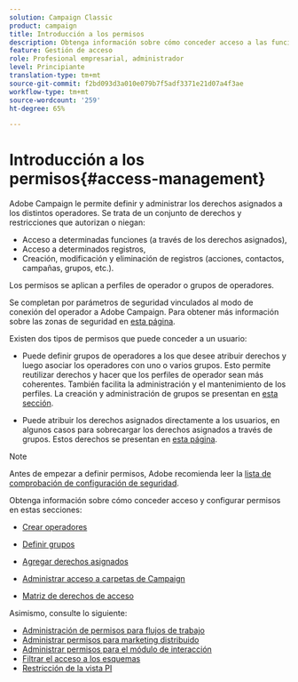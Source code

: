 ```yaml
---
solution: Campaign Classic
product: campaign
title: Introducción a los permisos
description: Obtenga información sobre cómo conceder acceso a las funciones de Campaign
feature: Gestión de acceso
role: Profesional empresarial, administrador
level: Principiante
translation-type: tm+mt
source-git-commit: f2bd093d3a010e079b7f5adf3371e21d07a4f3ae
workflow-type: tm+mt
source-wordcount: '259'
ht-degree: 65%

---
```



# Introducción a los permisos{#access-management}

Adobe Campaign le permite definir y administrar los derechos asignados a los distintos operadores. Se trata de un conjunto de derechos y restricciones que autorizan o niegan:

* Acceso a determinadas funciones (a través de los derechos asignados),
* Acceso a determinados registros,
* Creación, modificación y eliminación de registros (acciones, contactos, campañas, grupos, etc.).

Los permisos se aplican a perfiles de operador o grupos de operadores.

Se completan por parámetros de seguridad vinculados al modo de conexión del operador a Adobe Campaign. Para obtener más información sobre las zonas de seguridad en [esta página](../../installation/using/security-zones.md).

Existen dos tipos de permisos que puede conceder a un usuario:

* Puede definir grupos de operadores a los que desee atribuir derechos y luego asociar los operadores con uno o varios grupos. Esto permite reutilizar derechos y hacer que los perfiles de operador sean más coherentes. También facilita la administración y el mantenimiento de los perfiles. La creación y administración de grupos se presentan en [esta sección](access-management-groups.md).

* Puede atribuir los derechos asignados directamente a los usuarios, en algunos casos para sobrecargar los derechos asignados a través de grupos. Estos derechos se presentan en [esta página](access-management-named-rights.md).

>[!NOTE]
>
>Antes de empezar a definir permisos, Adobe recomienda leer la [lista de comprobación de configuración de seguridad](https://helpx.adobe.com/es/campaign/kb/acc-security.html).

Obtenga información sobre cómo conceder acceso y configurar permisos en estas secciones:

* [Crear operadores](access-management-operators.md)

* [Definir grupos](access-management-groups.md)

* [Agregar derechos asignados](access-management-named-rights.md)

* [Administrar acceso a carpetas de Campaign](access-management-folders.md)

* [Matriz de derechos de acceso](access-management-named-rights.md#access-rights-matrix)


Asimismo, consulte lo siguiente:

* [Administración de permisos para flujos de trabajo](../../workflow/using/managing-rights.md)
* [Administrar permisos para marketing distribuido](../../campaign/using/about-distributed-marketing.md#operators-and-entities)
* [Administrar permisos para el módulo de interacción](../../interaction/using/operator-profiles.md)
* [Filtrar el acceso a los esquemas](../../configuration/using/filtering-schemas.md)
* [Restricción de la vista PI](../../configuration/using/restricting-pii-view.md)
